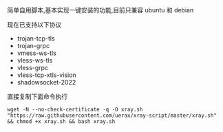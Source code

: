 简单自用脚本,基本实现一键安装的功能,目前只兼容 ubuntu 和 debian

现在已支持以下协议

- trojan-tcp-tls
- trojan-grpc
- vmess-ws-tls
- vless-ws-tls
- vless-grpc
- vless-tcp-xtls-vision
- shadowsocket-2022

直接复制下面命令执行
```
wget -N --no-check-certificate -q -O xray.sh "https://raw.githubusercontent.com/uerax/xray-script/master/xray.sh" && chmod +x xray.sh && bash xray.sh
```

